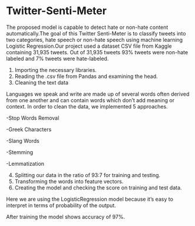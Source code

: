 # Twitter-Senti-Meter
The proposed model is capable to detect hate or non-hate content automatically.The goal of this Twitter Senti-Meter is to classify tweets into two categories, hate speech or non-hate speech using machine learning Logistic Regression.Our project used a dataset CSV file from Kaggle containing 31,935 tweets. Out of 31,935 tweets 93% tweets were non-hate labeled and 7% tweets were hate-labeled. 
1. Importing the necessary libraries.
2. Reading the .csv file from Pandas and examining the head.
3. Cleaning the text data

Languages we speak and write are made up of several words often derived from one another and can contain words which don’t add meaning or context. In order to clean the data, we implemented 5 approaches.

-Stop Words Removal

-Greek Characters

-Slang Words

-Stemming

-Lemmatization

4. Splitting our data in the ratio of 93:7 for training and testing.
5. Transforming the words into feature vectors.
6. Creating the model and checking the score on training and test data.

Here we are using the LogisticRegression model because it’s easy to interpret in terms
of probability of the output. 

After training the model shows accuracy of 97%.
